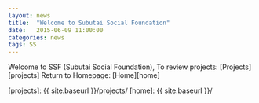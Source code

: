 ```yaml
---
layout: news
title:  "Welcome to Subutai Social Foundation"
date:   2015-06-09 11:00:00
categories: news
tags: SS
---
```


Welcome to SSF (Subutai Social Foundation),
To review projects: [Projects][projects]
Return to Homepage: [Home][home]


[projects]: {{ site.baseurl }}/projects/
[home]: {{ site.baseurl }}/
